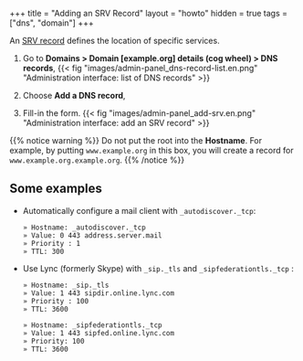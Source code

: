 +++
title = "Adding an SRV Record"
layout = "howto"
hidden = true
tags = ["dns", "domain"]
+++

An [SRV record](https://en.wikipedia.org/wiki/SRV_record) defines the location of specific services.

1.  Go to **Domains > Domain [example.org] details (cog wheel) > DNS records**,
    {{< fig "images/admin-panel_dns-record-list.en.png" "Administration interface: list of DNS records" >}}

2.  Choose **Add a DNS record**,

3.  Fill-in the form. 
    {{< fig "images/admin-panel_add-srv.en.png" "Administration interface: add an SRV record" >}}

{{% notice warning %}}
Do not put the root into the **Hostname**.
For example, by putting `www.example.org` in this box, you will create a record for `www.example.org.example.org`.
{{% /notice %}}

## Some examples

-   Automatically configure a mail client with `_autodiscover._tcp`:
    ```
    » Hostname: _autodiscover._tcp
    » Value: 0 443 address.server.mail
    » Priority : 1
    » TTL: 300
    ```
  
-   Use Lync (formerly Skype) with `_sip._tls` and `_sipfederationtls._tcp` :
    ```
    » Hostname: _sip._tls
    » Value: 1 443 sipdir.online.lync.com
    » Priority : 100
    » TTL: 3600
    ```
    ```
    » Hostname: _sipfederationtls._tcp
    » Value: 1 443 sipfed.online.lync.com
    » Priority: 100
    » TTL: 3600
    ```
